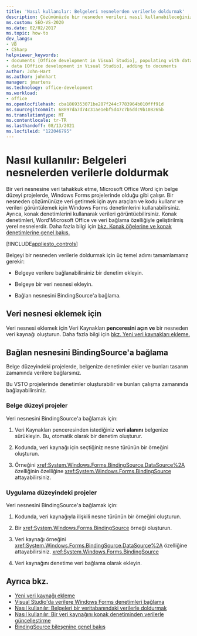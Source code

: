 ```yaml
---
title: 'Nasıl kullanılır: Belgeleri nesnelerden verilerle doldurmak'
description: Çözümünüzde bir nesneden verileri nasıl kullanabileceğinizi ve verileri bir belgede görüntülemek için Windows Forms denetimlerini nasıl kullanabileceğinizi öğrenin.
ms.custom: SEO-VS-2020
ms.date: 02/02/2017
ms.topic: how-to
dev_langs:
- VB
- CSharp
helpviewer_keywords:
- documents [Office development in Visual Studio], populating with data
- data [Office development in Visual Studio], adding to documents
author: John-Hart
ms.author: johnhart
manager: jmartens
ms.technology: office-development
ms.workload:
- office
ms.openlocfilehash: cba1869353071be287f244c7783964b010fff91d
ms.sourcegitcommit: 68897da7d74c31ae1ebf5d47c7b5ddc9b108265b
ms.translationtype: MT
ms.contentlocale: tr-TR
ms.lasthandoff: 08/13/2021
ms.locfileid: "122046795"
---
```

# <a name="how-to-populate-documents-with-data-from-objects"></a>Nasıl kullanılır: Belgeleri nesnelerden verilerle doldurmak

Bir veri nesnesine veri tahakkuk etme, Microsoft Office Word için belge düzeyi projelerde, Windows Forms projelerinde olduğu gibi çalışır. Bir nesneden çözümünüze veri getirmek için aynı araçları ve kodu kullanır ve verileri görüntülemek için Windows Forms denetimlerini kullanabilirsiniz. Ayrıca, konak denetimlerini kullanarak verileri görüntüebilirsiniz. Konak denetimleri, Word'Microsoft Office ve veri bağlama özelliğiyle geliştirilmiş yerel nesnelerdir. Daha fazla bilgi için [bkz. Konak öğelerine ve konak denetimlerine genel bakış.](../vsto/host-items-and-host-controls-overview.md)

[!INCLUDE[appliesto_controls](../vsto/includes/appliesto-controls-md.md)]

Belgeyi bir nesneden verilerle doldurmak için üç temel adımı tamamlamanız gerekir:

- Belgeye verilere bağlanabilirsiniz bir denetim ekleyin.

- Belgeye bir veri nesnesi ekleyin.

- Bağlan nesnesini BindingSource'a bağlama.

## <a name="to-add-a-data-object"></a>Veri nesnesi eklemek için

Veri nesnesi eklemek için Veri Kaynakları **penceresini açın ve** bir nesneden veri kaynağı oluşturun. Daha fazla bilgi için [bkz. Yeni veri kaynakları ekleme.](../data-tools/add-new-data-sources.md)

## <a name="connect-the-data-object-to-the-bindingsource"></a>Bağlan nesnesini BindingSource'a bağlama

Belge düzeyindeki projelerde, belgenize denetimler ekler ve bunları tasarım zamanında verilere bağlarsınız.

Bu VSTO projelerinde denetimler oluşturabilir ve bunları çalışma zamanında bağlayabilirsiniz.

### <a name="document-level-projects"></a>Belge düzeyi projeler

Veri nesnesini BindingSource'a bağlamak için:

1. Veri Kaynakları penceresinden istediğiniz **veri alanını** belgenize sürükleyin. Bu, otomatik olarak bir denetim oluşturur.

2. Kodunda, veri kaynağı için seçtiğiniz nesne türünün bir örneğini oluşturun.

3. Örneğini <xref:System.Windows.Forms.BindingSource.DataSource%2A> özelliğinin özelliğine <xref:System.Windows.Forms.BindingSource> attayabilirsiniz.

### <a name="application-level-projects"></a>Uygulama düzeyindeki projeler

Veri nesnesini BindingSource'a bağlamak için:

1. Kodunda, veri kaynağıyla ilişkili nesne türünün bir örneğini oluşturun.

2. Bir <xref:System.Windows.Forms.BindingSource> örneği oluşturun.

3. Veri kaynağı örneğini <xref:System.Windows.Forms.BindingSource.DataSource%2A> özelliğine attayabilirsiniz. <xref:System.Windows.Forms.BindingSource>

4. Veri kaynağını denetime veri bağlama olarak ekleyin.

## <a name="see-also"></a>Ayrıca bkz.

- [Yeni veri kaynağı ekleme](../data-tools/add-new-data-sources.md)
- [Visual Studio'da verilere Windows Forms denetimleri bağlama](../data-tools/bind-windows-forms-controls-to-data-in-visual-studio.md)
- [Nasıl kullanılır: Belgeleri bir veritabanındaki verilerle doldurmak](../vsto/how-to-populate-documents-with-data-from-a-database.md)
- [Nasıl kullanılır: Bir veri kaynağını konak denetiminden verilerle güncelleştirme](../vsto/how-to-update-a-data-source-with-data-from-a-host-control.md)
- [BindingSource bileşenine genel bakış](/dotnet/framework/winforms/controls/bindingsource-component-overview)